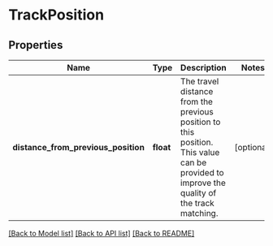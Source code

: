 # TrackPosition

## Properties
Name | Type | Description | Notes
------------ | ------------- | ------------- | -------------
**distance_from_previous_position** | **float** | The travel distance from the previous position to this position. This value can be provided to improve the quality of the track matching. | [optional] 

[[Back to Model list]](../../README.md#documentation-for-models) [[Back to API list]](../../README.md#documentation-for-api-endpoints) [[Back to README]](../../README.md)

